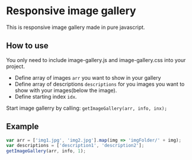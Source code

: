 Responsive image gallery
=========================

This is responsive image gallery made in pure javascript.


How to use
----------

You only need to include image-gallery.js and image-gallery.css into your project.
* Define array of images `arr` you want to show in your gallery
* Define array of descriptions `descriptions` for you images you want to show with your images(below the image).
* Define starting index `idx`.

Start image gallerry by calling:
`getImageGallery(arr, info, inx);`

## Example

```js
var arr = ['img1.jpg', 'img2.jpg'].map(img => 'imgFolder/' + img);
var descriptions = ['description1', 'description2'];
getImageGallery(arr, info, 1);
```

